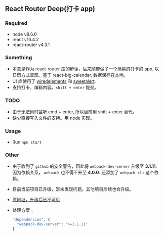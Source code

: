 ## React Router Deep(打卡 app)

### Required
* node v8.6.0
* react v16.4.2
* react-router v4.3.1

### Something
* 本意是作为 react-router 库的解读，后来顺带做了一个简易的打卡的 app, 以日历方式呈现。基于 react-big-calendar, 数据保存在本地。
* UI 库使用了 [wiredelements](https://github.com/wiredjs/wired-elements) 和 [sweetalert](https://sweetalert.js.org/docs/).
* 支持打卡，编辑内容。`shift + enter` 提交。

### TODO
* 由于无法同时监听 cmd + enter, 所以目前用 shift + enter 替代。
* 缺少直接写入文件的支持。用 node 实现。

### Usage
* Run `npm start`

### Other

* 由于收到了 `github` 的安全警告，因此将 `webpack-dev-server` 升级至 **3.1.11**. 因为依赖关系， `webpack` 也不得不升至 **4.0.0**. 还添加了 `webpack-cli` 这个依赖。
* 目前当前项目已升级，暂未发现问题。其他项目后续也会升级。
* [原地址，升级后已不可见](https://github.com/kyriejoshua/react-tutorial/network/alert/react-router-deep/package.json/webpack-dev-server/open)
* 处理方案：

  ```javascript
  "dependencies": {
    "webpack-dev-server": ">=3.1.11"
  }
  ```
